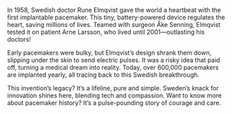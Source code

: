 In 1958, Swedish doctor Rune Elmqvist gave the world a heartbeat with the first implantable pacemaker. This tiny, battery-powered device regulates the heart, saving millions of lives. Teamed with surgeon Åke Senning, Elmqvist tested it on patient Arne Larsson, who lived until 2001—outlasting his doctors!

Early pacemakers were bulky, but Elmqvist’s design shrank them down, slipping under the skin to send electric pulses. It was a risky idea that paid off, turning a medical dream into reality. Today, over 600,000 pacemakers are implanted yearly, all tracing back to this Swedish breakthrough.

This invention’s legacy? It’s a lifeline, pure and simple. Sweden’s knack for innovation shines here, blending tech and compassion. Want to know more about pacemaker history? It’s a pulse-pounding story of courage and care.